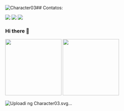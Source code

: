 ![Character03](https://github.com/lucascardev/lucascardev/assets/49594864/f71fa439-710a-4304-8053-233bb8ee0cff)## Contatos:

<div>
<a href="https://instagram.com/lightup.marketingdigital" target="blank"><img loading="lazy" src="https://img.shields.io/badge/-Instagram-%23E4405F?style=for-the-badge&logo=instagram&logoColor=white"></a>
<a href="mailto:lucasmatheussc97@gmail.com"><img loading="lazy" src="https://img.shields.io/badge/Gmail-D14836?style=for-the-badge&logo=gmail&logoColor=white"></a>
<a href="https://www.linkedin.com/in/lucascardev" target="blank"><img loading="lazy" src="https://img.shields.io/badge/-LinkedIn-%230077B5?style=for-the-badge&logo=linkedin&logoColor=white"></a>   
</div>


### Hi there 👋



<div>
<img loading="lazy" height="180em" src="https://github-readme-stats.vercel.app/api/top-langs/?username=lucascardev&layout=compact&langs_count=7&theme=dracula"/>
<img loading="lazy" height="180em" src="https://github-readme-stats.vercel.app/api?username=lucascardev&show_icons=true&theme=dracula"/>
</div>

![Uploadi<svg width="1080" height="1080" viewBox="0 0 1080 1080" fill="none" xmlns="http://www.w3.org/2000/svg">
<rect width="1080" height="1080" fill="white"/>
<path d="M378.07 665.911L420.896 755.502L415.585 758.041C413.792 758.898 411.733 759.008 409.86 758.346C407.987 757.685 406.453 756.306 405.597 754.514L369.23 678.438C368.374 676.646 368.264 674.587 368.925 672.714C369.587 670.84 370.966 669.307 372.758 668.45L378.07 665.911L378.07 665.911Z" fill="#71C8EA"/>
<path d="M424.695 645.68L395.139 657.898L411.72 681.346L437.922 673.351L424.695 645.68Z" fill="#FFCCB3"/>
<path d="M405.816 658.834C405.816 658.834 417.355 676.657 419.096 686.615C420.836 696.574 426.798 746.948 425.194 751.489C424.041 754.753 419.853 756.153 417.196 756.45C416.613 756.512 416.025 756.391 415.514 756.104C415.003 755.817 414.593 755.378 414.343 754.848L375.468 673.523C374.818 672.166 374.727 670.609 375.213 669.185C375.7 667.762 376.725 666.586 378.07 665.911C383.448 663.209 391.675 659.16 395.139 657.899C400.493 655.95 404.027 655.962 405.816 658.834Z" fill="#5661AE"/>
<path d="M615.043 701.47L574.879 775.611C573.933 777.358 572.332 778.657 570.428 779.223C568.524 779.789 566.472 779.575 564.726 778.629L559.549 775.825L606.848 688.512L612.025 691.317C613.772 692.263 615.071 693.864 615.637 695.768C616.203 697.672 615.99 699.723 615.043 701.47Z" fill="#71C8EA"/>
<path d="M561.305 665.952L590.206 679.648L572.461 702.228L546.696 692.919L561.305 665.952Z" fill="#FFCCB3"/>
<path d="M579.495 680.043C579.495 680.043 567.07 697.259 564.828 707.117C562.587 716.975 554.088 766.983 555.46 771.6C556.446 774.918 560.558 776.528 563.197 776.958C563.776 777.05 564.369 776.959 564.894 776.698C565.419 776.437 565.85 776.019 566.127 775.502L609.063 696.246C609.78 694.924 609.95 693.373 609.536 691.927C609.122 690.48 608.157 689.254 606.849 688.512C601.614 685.542 593.601 681.082 590.206 679.648C584.957 677.431 581.427 677.264 579.495 680.043Z" fill="#5661AE"/>
<path d="M648.374 560.339C648.374 560.339 659.438 615.282 650.852 626.047L432.067 682.069L413.41 647.122L541.17 589.148L566.757 554.078L648.374 560.339Z" fill="#D1E8F7"/>
<path d="M593.01 599.544L544.738 615.689L522.213 625.134L551.505 651.487L525.317 657.403L453.886 599.544H593.01Z" fill="#5CA4E6"/>
<path d="M427.119 642.539L428.604 647.7L462.524 674.175L494.387 666.401C494.387 666.401 432.92 637.149 427.119 642.539Z" fill="#5CA4E6"/>
<path d="M488.525 557.134C488.525 557.134 426.66 553.778 395.996 556.473C376.251 558.209 369.133 608.736 384.89 617.928L553.996 704.514L573.924 668.504L464.835 594.663L542.88 583.685L488.525 557.134Z" fill="#D1E8F7"/>
<path d="M401.196 622.229C419.466 622.229 434.277 607.418 434.277 589.148C434.277 570.877 419.466 556.066 401.196 556.066C382.925 556.066 368.114 570.877 368.114 589.148C368.114 607.418 382.925 622.229 401.196 622.229Z" fill="#D1E8F7"/>
<path d="M645.356 626.502C663.626 626.502 678.437 611.691 678.437 593.42C678.437 575.15 663.626 560.339 645.356 560.339C627.085 560.339 612.274 575.15 612.274 593.42C612.274 611.691 627.085 626.502 645.356 626.502Z" fill="#D1E8F7"/>
<path d="M554.734 437.314C551.249 420.108 559.445 420.552 562.173 417.816C562.173 417.816 572.405 409.378 580.202 417.244C588.455 425.564 635.764 490.194 635.764 490.194L606.163 517.419L600.599 510.779L586.186 493.59L570.77 475.218L568.855 473.126L548.059 449.571C548.059 449.571 556.705 446.372 554.734 437.314Z" fill="#5661AE"/>
<path d="M571.15 454.592C583.063 450.601 589.486 437.709 585.496 425.796C581.506 413.883 568.614 407.46 556.7 411.45C544.787 415.44 538.364 428.333 542.354 440.246C546.345 452.159 559.237 458.582 571.15 454.592Z" fill="#5661AE"/>
<path d="M569.128 473.035C568.531 469.439 567.337 462.247 566.052 455.692L559.222 423.967C559.222 423.967 577.565 451.077 586.015 469.96C592.274 484.111 599.534 498.533 600.735 510.734L586.323 493.544L570.907 475.172L569.128 473.035Z" fill="#465393"/>
<path d="M665.331 417.431C672.365 404.602 668.985 402.424 671.977 395.124C674.925 388.001 669.691 370.345 674.702 372.752C679.712 375.16 681.263 381.558 681.263 381.558C684.69 375.496 687.846 364.342 696.049 363.065C704.254 361.788 704.98 364.37 709.63 368.186C722.001 378.479 706.226 393.948 703.593 399.839C701.899 403.531 689.452 414.788 688.073 417.249L681.808 426.336L665.331 417.431Z" fill="#FFCCB3"/>
<path d="M689.5 382.353L699.497 363.896L689.5 382.353Z" fill="#E56441"/>
<path d="M689.5 382.353L699.497 363.896" stroke="#E56441" stroke-width="0.94666" stroke-linecap="round"/>
<path d="M696.05 385.342L706.946 368.153L696.05 385.342Z" fill="#E56441"/>
<path d="M696.05 385.342L706.946 368.153" stroke="#E56441" stroke-width="0.94666" stroke-linecap="round"/>
<path d="M703.832 388.647L710.059 378.237L703.832 388.647Z" fill="#E56441"/>
<path d="M703.832 388.647L710.059 378.237" stroke="#E56441" stroke-width="0.94666" stroke-linecap="round"/>
<path d="M687.03 398.601C686.977 392.211 683.142 384.477 683.142 384.477L687.03 398.601Z" fill="#E56441"/>
<path d="M687.03 398.601C686.977 392.211 683.142 384.477 683.142 384.477" stroke="#E56441" stroke-width="0.94666" stroke-linecap="round"/>
<path d="M605.912 489.68L666.105 409.52C666.488 409.049 667.033 408.737 667.633 408.644C668.233 408.55 668.847 408.682 669.355 409.015L685.117 419.438C685.866 419.946 686.399 420.714 686.614 421.592C686.829 422.471 686.709 423.399 686.278 424.194L637.872 513.463L605.912 489.68Z" fill="#5661AE"/>
<path d="M620.537 523.537C631.67 523.537 640.695 514.513 640.695 503.38C640.695 492.248 631.67 483.223 620.537 483.223C609.405 483.223 600.38 492.248 600.38 503.38C600.38 514.513 609.405 523.537 620.537 523.537Z" fill="#5661AE"/>
<path d="M531.151 400.097C531.151 400.097 564.929 409.036 570.728 411.356C576.527 413.675 576.913 422.953 577.3 429.525C577.686 436.096 576.388 583.685 576.388 583.685L501.632 580.81L445.726 548.084C445.726 548.084 448.156 430.979 448.93 425.567C449.703 420.155 443.628 415.494 450.213 412.77L492.543 401.588L531.151 400.097Z" fill="#5661AE"/>
<path d="M474.898 452.674L475.5 561.718L443.362 525.898L458.911 449.281L474.898 452.674Z" fill="#465393"/>
<path d="M487.03 403.254C487.03 403.254 482.248 412.872 487.03 419.506C491.812 426.14 510.956 432.584 524.035 432.395C537.113 432.205 544.043 419.736 538.114 402.278L516.453 396.192L492.543 401.588L487.03 403.254Z" fill="#465393"/>
<path d="M541.172 320.37C541.172 320.37 550.59 340.693 540.545 344.891C530.5 349.089 531.67 321.356 541.172 320.37Z" fill="#93523E"/>
<path d="M530.548 385.402L533.273 416.126C533.273 416.126 535.885 420.245 525.712 422.408C519.168 423.8 501.545 416.857 498.127 414.774C496.673 414.002 495.534 412.747 494.906 411.226C494.278 409.705 494.199 408.012 494.685 406.44C495.724 402.679 500.029 371.358 500.029 371.358L530.548 385.402Z" fill="#FFCCB3"/>
<path d="M531.073 391.326L514.841 383.307L532.937 412.339L531.073 391.326Z" fill="#FF967C"/>
<path d="M535.763 326.252C535.763 326.252 545.289 350.142 548.744 366.902C552.23 383.81 546.668 388.033 539.328 390.52C533.54 392.481 524.296 394.045 518.007 392.077C506.541 388.487 495.323 378.126 492.64 375.998C488.486 372.703 484.384 357.757 490.473 349.301C496.562 340.846 520.551 314.274 535.763 326.252Z" fill="#FFCCB3"/>
<path d="M523.499 359.227C524.766 358.729 525.176 356.757 524.415 354.824C523.654 352.89 522.011 351.727 520.744 352.225C519.477 352.723 519.067 354.695 519.827 356.629C520.588 358.562 522.232 359.726 523.499 359.227Z" fill="#080B09"/>
<path d="M540.911 352.25C542.178 351.752 542.588 349.78 541.827 347.846C541.067 345.913 539.423 344.749 538.156 345.248C536.889 345.746 536.479 347.718 537.24 349.651C538 351.585 539.644 352.748 540.911 352.25Z" fill="#080B09"/>
<path d="M534.525 355.549C534.525 355.549 532.978 360.231 536.23 359.775C539.321 359.232 541.418 360.759 538.718 363.896" fill="#E56441"/>
<path d="M534.525 355.549C534.525 355.549 532.978 360.231 536.23 359.775C539.321 359.232 541.418 360.759 538.718 363.896" stroke="#E56441" stroke-width="0.94666" stroke-linecap="round"/>
<path d="M538.869 368.036L538.885 368.032L538.901 368.027C538.946 368.014 538.994 368.012 539.039 368.023C539.085 368.034 539.127 368.057 539.161 368.09C539.195 368.122 539.22 368.164 539.233 368.209C539.245 368.254 539.246 368.302 539.234 368.348L539.224 368.387L539.22 368.427C539.021 370.476 538.511 371.693 537.892 372.378C537.294 373.039 536.544 373.259 535.693 373.194C534.82 373.128 533.861 372.76 532.932 372.255C532.014 371.756 531.161 371.143 530.502 370.617C530.457 370.575 530.424 370.522 530.406 370.464C530.386 370.402 530.384 370.336 530.4 370.274C530.415 370.211 530.448 370.154 530.493 370.108C530.539 370.063 530.596 370.031 530.659 370.016L530.659 370.016L530.664 370.014C533.178 369.378 536.97 368.484 538.869 368.036Z" fill="#E56441" stroke="#E56441"/>
<path d="M512.468 351.041L512.706 351.375C513.011 351.892 513.508 352.268 514.089 352.42C514.669 352.572 515.286 352.489 515.806 352.187L524.592 346.774C525.029 346.529 525.357 346.13 525.513 345.655C525.668 345.18 525.64 344.663 525.433 344.208C525.319 343.924 525.147 343.666 524.926 343.453C524.706 343.24 524.442 343.076 524.154 342.972C523.866 342.869 523.558 342.827 523.253 342.851C522.947 342.875 522.65 342.963 522.381 343.11L513.356 348.19C513.107 348.315 512.886 348.489 512.705 348.702C512.525 348.914 512.389 349.161 512.306 349.427C512.224 349.693 512.195 349.973 512.223 350.251C512.25 350.528 512.334 350.797 512.468 351.041Z" fill="#080B09"/>
<path d="M542.823 337.158L532.511 338.114C532.206 338.146 531.911 338.242 531.646 338.397C531.381 338.551 531.152 338.76 530.974 339.009C530.796 339.258 530.673 339.543 530.613 339.843C530.553 340.144 530.557 340.454 530.625 340.753C530.714 341.245 530.984 341.686 531.382 341.988C531.781 342.29 532.278 342.432 532.776 342.385L543.082 341.839C543.68 341.792 544.236 341.509 544.627 341.054C545.018 340.599 545.213 340.007 545.169 339.408L545.176 338.998C545.147 338.721 545.062 338.452 544.927 338.208C544.792 337.964 544.609 337.75 544.39 337.579C544.17 337.407 543.918 337.281 543.649 337.209C543.38 337.137 543.099 337.119 542.823 337.158Z" fill="#080B09"/>
<path d="M523.94 331.018C523.94 331.018 518.793 340.812 509.455 343.717C500.117 346.621 505.22 361.359 505.22 361.359C505.22 361.359 498.817 354.99 491.456 358.575C484.096 362.161 489.683 376.232 499.852 376.412L497.086 392.246C497.086 392.246 491.936 385.832 486.52 382.4C481.103 378.969 461.645 365.647 470.241 348.103C470.241 348.103 463.516 323.467 481.96 310.695C500.404 297.922 516.368 302.742 516.368 302.742C516.368 302.742 520.765 295.767 530.957 297.192C541.148 298.617 543.499 316.995 540.124 323.642C536.749 330.289 531.249 333.114 523.94 331.018Z" fill="#93523E"/>
<path d="M447.099 429.212C460.069 417.382 463.899 424.641 467.648 425.576C467.648 425.576 480.144 430.019 477.402 440.749C474.504 452.105 443.362 525.898 443.362 525.898L404.797 514.49L407.635 506.305L414.977 485.108L422.819 462.443L423.629 459.726L433.153 429.782C433.153 429.782 440.34 435.556 447.099 429.212Z" fill="#5661AE"/>
<path d="M472.785 449.685C480.956 440.141 479.842 425.78 470.298 417.61C460.754 409.439 446.393 410.553 438.223 420.097C430.052 429.641 431.165 444.002 440.71 452.172C450.254 460.343 464.614 459.229 472.785 449.685Z" fill="#5661AE"/>
<path d="M439.544 507.773L511.142 577.933C511.559 578.375 511.797 578.955 511.811 579.562C511.825 580.17 511.614 580.761 511.218 581.222L498.823 595.484C498.222 596.16 497.391 596.589 496.491 596.687C495.592 596.785 494.688 596.544 493.956 596.013L411.785 536.348L439.544 507.773Z" fill="#5661AE"/>
<path d="M424.048 540.638C435.181 540.638 444.206 531.613 444.206 520.481C444.206 509.348 435.181 500.323 424.048 500.323C412.916 500.323 403.891 509.348 403.891 520.481C403.891 531.613 412.916 540.638 424.048 540.638Z" fill="#5661AE"/>
<path d="M540.532 494.258L501.675 601.91H423.547C423.547 598.623 424.853 595.471 427.177 593.146C429.502 590.822 432.654 589.516 435.941 589.516H492.464L526.017 494.258H540.532Z" fill="white"/>
<path d="M540.532 494.258H645.356L604.816 601.911H501.675L540.532 494.258Z" fill="url(#paint0_linear)"/>
<defs>
<linearGradient id="paint0_linear" x1="569.939" y1="494.002" x2="588.575" y2="723.418" gradientUnits="userSpaceOnUse">
<stop stop-color="white"/>
<stop offset="1" stop-color="#94B9FF"/>
</linearGradient>
</defs>
</svg>
ng Character03.svg…]()


<!--
**lucascardev/lucascardev** is a ✨ _special_ ✨ repository because its `README.md` (this file) appears on your GitHub profile.

Here are some ideas to get you started:

- 🔭 I’m currently working on ...
- 🌱 I’m currently learning ...
- 👯 I’m looking to collaborate on ...
- 🤔 I’m looking for help with ...
- 💬 Ask me about ...
- 📫 How to reach me: ...
- 😄 Pronouns: ...
- ⚡ Fun fact: ...
-->

